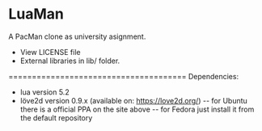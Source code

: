 LuaMan
=======================================
A PacMan clone as university asignment.

- View LICENSE file
- External libraries in lib/ folder.

======================================
Dependencies:

- lua version 5.2
- löve2d version 0.9.x (available on: https://love2d.org/)
  -- for Ubuntu there is a official PPA on the site above
  -- for Fedora just install it from the default repository
